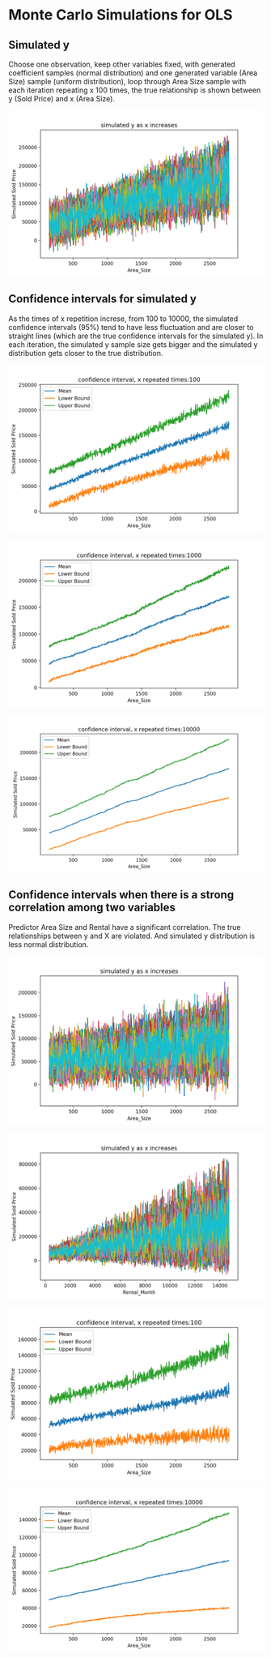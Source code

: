 # Monte Carlo Simulations for OLS
## Simulated y
Choose one observation, keep other variables fixed, with generated coefficient samples (normal distribution) and one generated variable (Area Size) sample (uniform distribution), loop through Area Size sample with each iteration repeating x 100 times, the true relationship is shown between y (Sold Price) and x (Area Size).

![](images/simulated_y_as_x_inreases.png)

## Confidence intervals for simulated y
As the times of x repetition increse, from 100 to 10000, the simulated confidence intervals (95%) tend to have less fluctuation and are closer to straight lines (which are the true confidence intervals for the simulated y). In each iteration, the simulated y sample size gets bigger and the simulated y distribution gets closer to the true distribution.

![](images/confidence_interval_x_repeat_100.png)

![](images/confidence_interval_x_repeat_1000.png)

![](images/confidence_interval_x_repeat_10000.png)

## Confidence intervals when there is a strong correlation among two variables

Predictor Area Size and Rental have a significant correlation.
The true relationships between y and X are violated. And simulated y distribution is less normal distribution.

![](images/simulated_y_as_area_size_increases.png)

![](images/simulated_y_as_rental_increases.png)

![](images/CI_x_repeat_100_area_size.png)

![](images/CI_x_repeat_10000_area_size.png)
